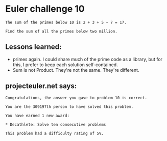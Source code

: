 # Euler challenge 10

``` 
The sum of the primes below 10 is 2 + 3 + 5 + 7 = 17.

Find the sum of all the primes below two million.
```

## Lessons learned:
* primes again.  I could share much of the prime code as a library, but for this, I prefer to keep each solution self-contained.
* Sum is not Product. They're not the same. They're different.

## projecteuler.net says:

```
Congratulations, the answer you gave to problem 10 is correct.

You are the 309197th person to have solved this problem.

You have earned 1 new award:

* Decathlete: Solve ten consecutive problems

This problem had a difficulty rating of 5%.
``` 



